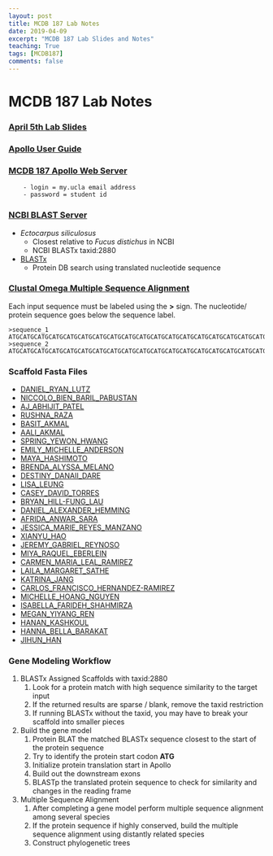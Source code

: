 ```yaml
---
layout: post
title: MCDB 187 Lab Notes 
date: 2019-04-09
excerpt: "MCDB 187 Lab Slides and Notes"
teaching: True
tags: [MCDB187]
comments: false
---
```


# MCDB 187 Lab Notes

### [April 5th Lab Slides](https://github.com/NuttyLogic/NuttyLogic.github.io/blob/master/posts/post_assets/mcdb187/4.5.18.presentation.pdf)
### [Apollo User Guide](http://genomearchitect.github.io/users-guide/)
### [MCDB 187 Apollo Web Server](http://159.89.132.226)
```
    - login = my.ucla email address
    - password = student id
```
### [NCBI BLAST Server](https://blast.ncbi.nlm.nih.gov/Blast.cgi)
- *Ectocarpus siliculosus*
  - Closest relative to *Fucus distichus* in NCBI
  - NCBI BLASTx taxid:2880
- [BLASTx](https://blast.ncbi.nlm.nih.gov/Blast.cgi?LINK_LOC=blasthome&PAGE_TYPE=BlastSearch&PROGRAM=blastx)
  - Protein DB search using translated nucleotide sequence

### [Clustal Omega Multiple Sequence Alignment](https://www.ebi.ac.uk/Tools/msa/clustalo/)
Each input sequence must be labeled using the **>** sign. The nucleotide/ protein sequence goes below the 
sequence label.
```
>sequence_1
ATGCATGCATGCATGCATGCATGCATGCATGCATGCATGCATGCATGCATGCATGCATGCATGCATGCATGCATGCATGCATGC
>sequence_2
ATGCATGCATGCATGCATGCATGCATGCATGCATGCATGCATGCATGCATGCATGCATGCATGCATGCATGCATGCATGCATGC
```
### Scaffold Fasta Files
- [DANIEL_RYAN_LUTZ](https://github.com/NuttyLogic/NuttyLogic.github.io/blob/master/posts/post_assets/mcdb187/DANIEL_RYAN_LUTZ.scaffolds_sequence.fa)
- [NICCOLO_BIEN_BARIL_PABUSTAN](https://github.com/NuttyLogic/NuttyLogic.github.io/blob/master/posts/post_assets/mcdb187/NICCOLO_BIEN_BARIL_PABUSTAN.scaffolds_sequence.fa)
- [AJ_ABHIJIT_PATEL](https://github.com/NuttyLogic/NuttyLogic.github.io/blob/master/posts/post_assets/mcdb187/AJ_ABHIJIT_PATEL.scaffolds_sequence.fa)
- [RUSHNA_RAZA](https://github.com/NuttyLogic/NuttyLogic.github.io/blob/master/posts/post_assets/mcdb187/RUSHNA_RAZA.scaffolds_sequence.fa)
- [BASIT_AKMAL](https://github.com/NuttyLogic/NuttyLogic.github.io/blob/master/posts/post_assets/mcdb187/BASIT_AKMAL.scaffolds_sequence.fa)
- [AALI_AKMAL](https://github.com/NuttyLogic/NuttyLogic.github.io/blob/master/posts/post_assets/mcdb187/AALI_AKMAL.scaffolds_sequence.fa)
- [SPRING_YEWON_HWANG](https://github.com/NuttyLogic/NuttyLogic.github.io/blob/master/posts/post_assets/mcdb187/SPRING_YEWON_HWANG.scaffolds_sequence.fa)
- [EMILY_MICHELLE_ANDERSON](https://github.com/NuttyLogic/NuttyLogic.github.io/blob/master/posts/post_assets/mcdb187/EMILY_MICHELLE_ANDERSON.scaffolds_sequence.fa)
- [MAYA_HASHIMOTO](https://github.com/NuttyLogic/NuttyLogic.github.io/blob/master/posts/post_assets/mcdb187/MAYA_HASHIMOTO.scaffolds_sequence.fa)
- [BRENDA_ALYSSA_MELANO](https://github.com/NuttyLogic/NuttyLogic.github.io/blob/master/posts/post_assets/mcdb187/BRENDA_ALYSSA_MELANO.scaffolds_sequence.fa)
- [DESTINY_DANAII_DARE](https://github.com/NuttyLogic/NuttyLogic.github.io/blob/master/posts/post_assets/mcdb187/DESTINY_DANAII_DARE.scaffolds_sequence.fa)
- [LISA_LEUNG](https://github.com/NuttyLogic/NuttyLogic.github.io/blob/master/posts/post_assets/mcdb187/LISA_LEUNG.scaffolds_sequence.fa)
- [CASEY_DAVID_TORRES](https://github.com/NuttyLogic/NuttyLogic.github.io/blob/master/posts/post_assets/mcdb187/CASEY_DAVID_TORRES.scaffolds_sequence.fa)
- [BRYAN_HILL-FUNG_LAU](https://github.com/NuttyLogic/NuttyLogic.github.io/blob/master/posts/post_assets/mcdb187/BRYAN_HILL-FUNG_LAU.scaffolds_sequence.fa)
- [DANIEL_ALEXANDER_HEMMING](https://github.com/NuttyLogic/NuttyLogic.github.io/blob/master/posts/post_assets/mcdb187/DANIEL_ALEXANDER_HEMMING.scaffolds_sequence.fa)
- [AFRIDA_ANWAR_SARA](https://github.com/NuttyLogic/NuttyLogic.github.io/blob/master/posts/post_assets/mcdb187/AFRIDA_ANWAR_SARA.scaffolds_sequence.fa)
- [JESSICA_MARIE_REYES_MANZANO](https://github.com/NuttyLogic/NuttyLogic.github.io/blob/master/posts/post_assets/mcdb187/JESSICA_MARIE_REYES_MANZANO.scaffolds_sequence.fa)
- [XIANYU_HAO](https://github.com/NuttyLogic/NuttyLogic.github.io/blob/master/posts/post_assets/mcdb187/XIANYU_HAO.scaffolds_sequence.fa)
- [JEREMY_GABRIEL_REYNOSO](https://github.com/NuttyLogic/NuttyLogic.github.io/blob/master/posts/post_assets/mcdb187/JEREMY_GABRIEL_REYNOSO.scaffolds_sequence.fa)
- [MIYA_RAQUEL_EBERLEIN](https://github.com/NuttyLogic/NuttyLogic.github.io/blob/master/posts/post_assets/mcdb187/MIYA_RAQUEL_EBERLEIN.scaffolds_sequence.fa)
- [CARMEN_MARIA_LEAL_RAMIREZ](https://github.com/NuttyLogic/NuttyLogic.github.io/blob/master/posts/post_assets/mcdb187/CARMEN_MARIA_LEAL_RAMIREZ.scaffolds_sequence.fa)
- [LAILA_MARGARET_SATHE](https://github.com/NuttyLogic/NuttyLogic.github.io/blob/master/posts/post_assets/mcdb187/LAILA_MARGARET_SATHE.scaffolds_sequence.fa)
- [KATRINA_JANG](https://github.com/NuttyLogic/NuttyLogic.github.io/blob/master/posts/post_assets/mcdb187/KATRINA_JANG.scaffolds_sequence.fa)
- [CARLOS_FRANCISCO_HERNANDEZ-RAMIREZ](https://github.com/NuttyLogic/NuttyLogic.github.io/blob/master/posts/post_assets/mcdb187/CARLOS_FRANCISCO_HERNANDEZ-RAMIREZ.scaffolds_sequence.fa)
- [MICHELLE_HOANG_NGUYEN](https://github.com/NuttyLogic/NuttyLogic.github.io/blob/master/posts/post_assets/mcdb187/MICHELLE_HOANG_NGUYEN.scaffolds_sequence.fa)
- [ISABELLA_FARIDEH_SHAHMIRZA](https://github.com/NuttyLogic/NuttyLogic.github.io/blob/master/posts/post_assets/mcdb187/ISABELLA_FARIDEH_SHAHMIRZA.scaffolds_sequence.fa)
- [MEGAN_YIYANG_REN](https://github.com/NuttyLogic/NuttyLogic.github.io/blob/master/posts/post_assets/mcdb187/MEGAN_YIYANG_REN.scaffolds_sequence.fa)
- [HANAN_KASHKOUL](https://github.com/NuttyLogic/NuttyLogic.github.io/blob/master/posts/post_assets/mcdb187/HANAN_KASHKOUL.scaffolds_sequence.fa)
- [HANNA_BELLA_BARAKAT](https://github.com/NuttyLogic/NuttyLogic.github.io/blob/master/posts/post_assets/mcdb187/HANNA_BELLA_BARAKAT.scaffolds_sequence.fa)
- [JIHUN_HAN](https://github.com/NuttyLogic/NuttyLogic.github.io/blob/master/posts/post_assets/mcdb187/JIHUN_HAN.scaffolds_sequence.fa)

### Gene Modeling Workflow

1. BLASTx Assigned Scaffolds with taxid:2880
   1. Look for a protein match with high sequence similarity to the target input 
   2. If the returned results are sparse / blank, remove the taxid restriction
   3. If running BLASTx without the taxid, you may have to break your scaffold into smaller pieces
2. Build  the gene model
   1. Protein BLAT the matched BLASTx sequence closest to the start of the protein sequence
   2. Try to identify the protein start codon **ATG**
   3. Initialize protein translation start in Apollo
   4. Build out the downstream exons
   5. BLASTp the translated protein sequence to check for similarity and changes in the reading frame
3. Multiple Sequence Alignment
   1. After completing a gene model perform multiple sequence alignment among several species
   2. If the protein sequence if highly conserved, build the multiple sequence alignment using distantly related species
   3. Construct phylogenetic trees 